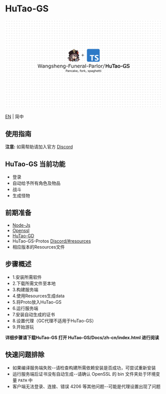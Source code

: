 # HuTao-GS

![pc-fork](./pc-fork.jpg)
<!-- Source: https://raw.githubusercontent.com/crowity/HuTao-GS/master/pc-forkk.jpg -->

[EN](README.md) | 简中

## 使用指南

**注意:** 如需帮助请加入官方 [Discord](https://discord.gg/4tZ96QMvHq)

## HuTao-GS 当前功能

* 登录
* 自动给予所有角色及物品
* 战斗
* 生成怪物

## 前期准备 ##

* [Node-Js](https://nodejs.org/en/)
* [Openssl](https://slproweb.com/products/Win32OpenSSL.html)
* [HuTao-GD](https://github.com/NotArandomGUY/HuTao-GD)
* HuTao-GS-Protos [Discord/#resources](https://discord.gg/4tZ96QMvHq)
* 相应版本的Resources文件

## 步骤概述 ##
* 1.安装所需软件
* 2.下载所需文件至本地
* 3.构建服务端
* 4.使用Resources生成data
* 5.将Proto放入HuTao-GS
* 6.运行服务端
* 7.安装自动生成的证书
* 8.设置代理（GC代理不适用于HuTao-GS）
* 9.开始游玩

**详细步骤请下载HuTao-GS 打开 HuTao-GS/Docs/zh-cn/index.html 进行阅读**

## 快速问题排除 ##

* 如果编译服务端失败--请检查构建所需依赖安装是否成功，可尝试重新安装
* 运行服务端后证书没有自动生成--请确认 OpenSSL 的 bin 文件夹处于环境变量 `PATH` 中
* 客户端无法登录、连接、错误 4206 等其他问题--可能是代理设置出现了问题
